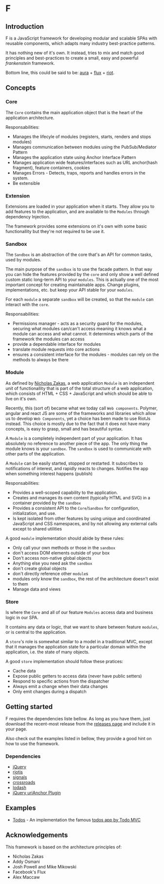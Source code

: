 # F

## Introduction

F is a JavaScript framework for developing modular and scalable SPAs with reusable components, which adapts many industry best-practice patterns.

It has nothing new of it's own. It instead, tries to mix and match good principles and best-practices to create a small, easy and powerful *frankenstein* framework.

Bottom line, this could be said to be: [aura](http://aurajs.com/) + [flux](https://facebook.github.io/flux/docs/overview.html) + [riot](http://riotjs.com/).

## Concepts

### Core

The `Core` contains the main application object that is the heart of the application architecture.

Responsabilities:

- Manages the lifecyle of modules (registers, starts, renders and stops modules)
- Manages communication between modules using the PubSub/Mediator Pattern
- Manages the application state using Anchor Interface Pattern
- Manages application wide features/interfaces such as URL anchor(hash fragment), feature containers, cookies
- Manages Errors - Detects, traps, reports and handles errors in the system.
- Be extensible

### Extension

Extensions are loaded in your application when it starts. They allow you to add features to the application, and are available to the `Modules` through dependency Injection.

The framework provides some extensions on it's own with some basic functionallity but they're not required to be use it.

### Sandbox

The `Sandbox` is an abstraction of the core that's an API for common tasks, used by modules.

The main purpose of the `sandbox` is to use the facade pattern. In that way you can hide the features provided by the `core` and only show a well defined custom static long-term API to your `modules`. This is actually one of the most important concept for creating maintainable apps. Change plugins, implementations, etc. but keep your API stable for your `modules`.

For each `module` a separate `sandbox` will be created, so that the `module` can interact with the `core`.

Responsabilities:

- Permissions manager - acts as a security guard for the modules, securing what modules can/can't access meaning it knows what a module can access and what cannot. It determines which parts of the framework the modules can access
- provide a dependable interface for modules
- translate module requests into core actions
- ensures a consistent interface for the modules - modules can rely on the methods to always be there

### Module

As defined by [Nicholas Zakas](), a web application `Module` is an independent unit of functionallity that is part of the total structure of a web application, which consists of HTML + CSS + JavaScript and which should be able to live on it's own.

Recently, this (sort of) became what we today call `Web components`. Polymer, angular and react JS are some of the frameworks and libraries which allow us to develop `Web Components`, yet a choice has been made to use RiotJs instead. This choice is mostly due to the fact that it does not have many concepts, is easy to grasp, small and has beautiful syntax.

A `Module` is a completely independent part of your application. It has absolutely no reference to another piece of the app. The only thing the module knows is your `sandbox`. The `sandbox` is used to communicate with other parts of the application.

A `Module` can be easily started, stopped or restarted. It subscribes to notifications of interest, and rapidly reacts to changes. Notifies the app when something interest happens (publish)

Responsabilities:

- Provides a well-scoped capability to the application.
- Creates and manages its own content (typically HTML and SVG) in a container provided by the  `sandbox`
- Provides a consistent API to the `Core`/`Sandbox` for configuration, initialization, and use.
- Is kept isolated from other features by using unique and coordinated JavaScript and CSS namespaces, and by not allowing any external calls except to shared utilities

A good `module` implementation should abide by these rules:

- Only call your own methods or those in the `sandbox`
- don't access DOM elements outside of your box
- Don't access non-native global objects
- Anything else you need ask the `sandbox`
- don't create global objects
- don't directly reference other `module`s
- modules only know the `sandbox`, the rest of the architecture doesn't exist to them
- Manage data and views

### Store

Is where the `Core` and all of our feature `Modules` access data and business logic in our SPA.

It contains any data or logic, that we want to share between feature `modules`, or is central to the application.

A `store`'s role is somewhat similar to a model in a traditional MVC, except that it manages the application state for a particular domain within the application, i.e. the state of many objects.

A good `store` implementation should follow these pratices:

- Cache data
- Expose public getters to access data (never have public setters)
- Respond to specific actions from the dispatcher
- Always emit a change when their data changes
- Only emit changes during a dispatch

## Getting started

F requires the dependencies liste bellow. As long as you have them, just download the recent-most release from the [releases page](./releases) and include it in your page.

Also check out the examples listed in bellow, they provide a good hint on how to use the framework.

### Dependencies
- [jQuery](http://jquery.com/)
- [riotjs](http://riotjs.com/)
- [signals](http://millermedeiros.github.com/js-signals/)
- [crossroads](https://millermedeiros.github.io/crossroads.js/)
- [lodash](https://lodash.com/)
- [jQuery uriAnchor Plugin](https://github.com/mmikowski/urianchor)

## Examples

- [Todos](/examples/todos) - An implementation the famous [todos app by Todo MVC](http://todomvc.com/)

## Acknowledgements

This framework is based on the architecture principles of:

- Nicholas Zakas
- Addy Osmani
- Josh Powell and Mike Mikowski
- Facebook's Flux
- Alex Maccaw
